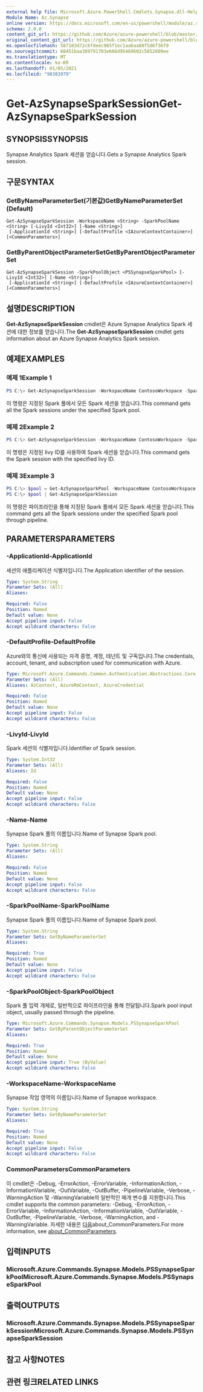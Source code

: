 ```yaml
---
external help file: Microsoft.Azure.PowerShell.Cmdlets.Synapse.dll-Help.xml
Module Name: Az.Synapse
online version: https://docs.microsoft.com/en-us/powershell/module/az.synapse/get-azsynapsesparksession
schema: 2.0.0
content_git_url: https://github.com/Azure/azure-powershell/blob/master/src/Synapse/Synapse/help/Get-AzSynapseSparkSession.md
original_content_git_url: https://github.com/Azure/azure-powershell/blob/master/src/Synapse/Synapse/help/Get-AzSynapseSparkSession.md
ms.openlocfilehash: 587183d72c6fdeec965f1ec1aa6aa88f5d6f36f9
ms.sourcegitcommit: 68451baa389791703e666d95469602c5652609ee
ms.translationtype: MT
ms.contentlocale: ko-KR
ms.lasthandoff: 01/05/2021
ms.locfileid: "98383979"
---
```

# <span data-ttu-id="48d9d-101">Get-AzSynapseSparkSession</span><span class="sxs-lookup"><span data-stu-id="48d9d-101">Get-AzSynapseSparkSession</span></span>

## <span data-ttu-id="48d9d-102">SYNOPSIS</span><span class="sxs-lookup"><span data-stu-id="48d9d-102">SYNOPSIS</span></span>
<span data-ttu-id="48d9d-103">Synapse Analytics Spark 세션을 얻습니다.</span><span class="sxs-lookup"><span data-stu-id="48d9d-103">Gets a Synapse Analytics Spark session.</span></span>

## <span data-ttu-id="48d9d-104">구문</span><span class="sxs-lookup"><span data-stu-id="48d9d-104">SYNTAX</span></span>

### <span data-ttu-id="48d9d-105">GetByNameParameterSet(기본값)</span><span class="sxs-lookup"><span data-stu-id="48d9d-105">GetByNameParameterSet (Default)</span></span>
```
Get-AzSynapseSparkSession -WorkspaceName <String> -SparkPoolName <String> [-LivyId <Int32>] [-Name <String>]
 [-ApplicationId <String>] [-DefaultProfile <IAzureContextContainer>] [<CommonParameters>]
```

### <span data-ttu-id="48d9d-106">GetByParentObjectParameterSet</span><span class="sxs-lookup"><span data-stu-id="48d9d-106">GetByParentObjectParameterSet</span></span>
```
Get-AzSynapseSparkSession -SparkPoolObject <PSSynapseSparkPool> [-LivyId <Int32>] [-Name <String>]
 [-ApplicationId <String>] [-DefaultProfile <IAzureContextContainer>] [<CommonParameters>]
```

## <span data-ttu-id="48d9d-107">설명</span><span class="sxs-lookup"><span data-stu-id="48d9d-107">DESCRIPTION</span></span>
<span data-ttu-id="48d9d-108">**Get-AzSynapseSparkSession** cmdlet은 Azure Synapse Analytics Spark 세션에 대한 정보를 얻습니다.</span><span class="sxs-lookup"><span data-stu-id="48d9d-108">The **Get-AzSynapseSparkSession** cmdlet gets information about an Azure Synapse Analytics Spark session.</span></span>

## <span data-ttu-id="48d9d-109">예제</span><span class="sxs-lookup"><span data-stu-id="48d9d-109">EXAMPLES</span></span>

### <span data-ttu-id="48d9d-110">예제 1</span><span class="sxs-lookup"><span data-stu-id="48d9d-110">Example 1</span></span>
```powershell
PS C:\> Get-AzSynapseSparkSession -WorkspaceName ContosoWorkspace -SparkPoolName ContosoSparkPool
```

<span data-ttu-id="48d9d-111">이 명령은 지정된 Spark 풀에서 모든 Spark 세션을 얻습니다.</span><span class="sxs-lookup"><span data-stu-id="48d9d-111">This command gets all the Spark sessions under the specified Spark pool.</span></span>

### <span data-ttu-id="48d9d-112">예제 2</span><span class="sxs-lookup"><span data-stu-id="48d9d-112">Example 2</span></span>
```powershell
PS C:\> Get-AzSynapseSparkSession -WorkspaceName ContosoWorkspace -SparkPoolName ContosoSparkPool -LivyId 1
```

<span data-ttu-id="48d9d-113">이 명령은 지정된 livy ID를 사용하여 Spark 세션을 얻습니다.</span><span class="sxs-lookup"><span data-stu-id="48d9d-113">This command gets the Spark session with the specified livy ID.</span></span>

### <span data-ttu-id="48d9d-114">예제 3</span><span class="sxs-lookup"><span data-stu-id="48d9d-114">Example 3</span></span>
```powershell
PS C:\> $pool = Get-AzSynapseSparkPool -WorkspaceName ContosoWorkspace -Name ContosoSparkPool
PS C:\> $pool | Get-AzSynapseSparkSession
```

<span data-ttu-id="48d9d-115">이 명령은 파이프라인을 통해 지정된 Spark 풀에서 모든 Spark 세션을 얻습니다.</span><span class="sxs-lookup"><span data-stu-id="48d9d-115">This command gets all the Spark sessions under the specified Spark pool through pipeline.</span></span>

## <span data-ttu-id="48d9d-116">PARAMETERS</span><span class="sxs-lookup"><span data-stu-id="48d9d-116">PARAMETERS</span></span>

### <span data-ttu-id="48d9d-117">-ApplicationId</span><span class="sxs-lookup"><span data-stu-id="48d9d-117">-ApplicationId</span></span>
<span data-ttu-id="48d9d-118">세션의 애플리케이션 식별자입니다.</span><span class="sxs-lookup"><span data-stu-id="48d9d-118">The Application identifier of the session.</span></span>

```yaml
Type: System.String
Parameter Sets: (All)
Aliases:

Required: False
Position: Named
Default value: None
Accept pipeline input: False
Accept wildcard characters: False
```

### <span data-ttu-id="48d9d-119">-DefaultProfile</span><span class="sxs-lookup"><span data-stu-id="48d9d-119">-DefaultProfile</span></span>
<span data-ttu-id="48d9d-120">Azure와의 통신에 사용되는 자격 증명, 계정, 테넌트 및 구독입니다.</span><span class="sxs-lookup"><span data-stu-id="48d9d-120">The credentials, account, tenant, and subscription used for communication with Azure.</span></span>

```yaml
Type: Microsoft.Azure.Commands.Common.Authentication.Abstractions.Core.IAzureContextContainer
Parameter Sets: (All)
Aliases: AzContext, AzureRmContext, AzureCredential

Required: False
Position: Named
Default value: None
Accept pipeline input: False
Accept wildcard characters: False
```

### <span data-ttu-id="48d9d-121">-LivyId</span><span class="sxs-lookup"><span data-stu-id="48d9d-121">-LivyId</span></span>
<span data-ttu-id="48d9d-122">Spark 세션의 식별자입니다.</span><span class="sxs-lookup"><span data-stu-id="48d9d-122">Identifier of Spark session.</span></span>

```yaml
Type: System.Int32
Parameter Sets: (All)
Aliases: Id

Required: False
Position: Named
Default value: None
Accept pipeline input: False
Accept wildcard characters: False
```

### <span data-ttu-id="48d9d-123">-Name</span><span class="sxs-lookup"><span data-stu-id="48d9d-123">-Name</span></span>
<span data-ttu-id="48d9d-124">Synapse Spark 풀의 이름입니다.</span><span class="sxs-lookup"><span data-stu-id="48d9d-124">Name of Synapse Spark pool.</span></span>

```yaml
Type: System.String
Parameter Sets: (All)
Aliases:

Required: False
Position: Named
Default value: None
Accept pipeline input: False
Accept wildcard characters: False
```

### <span data-ttu-id="48d9d-125">-SparkPoolName</span><span class="sxs-lookup"><span data-stu-id="48d9d-125">-SparkPoolName</span></span>
<span data-ttu-id="48d9d-126">Synapse Spark 풀의 이름입니다.</span><span class="sxs-lookup"><span data-stu-id="48d9d-126">Name of Synapse Spark pool.</span></span>

```yaml
Type: System.String
Parameter Sets: GetByNameParameterSet
Aliases:

Required: True
Position: Named
Default value: None
Accept pipeline input: False
Accept wildcard characters: False
```

### <span data-ttu-id="48d9d-127">-SparkPoolObject</span><span class="sxs-lookup"><span data-stu-id="48d9d-127">-SparkPoolObject</span></span>
<span data-ttu-id="48d9d-128">Spark 풀 입력 개체로, 일반적으로 파이프라인을 통해 전달됩니다.</span><span class="sxs-lookup"><span data-stu-id="48d9d-128">Spark pool input object, usually passed through the pipeline.</span></span>

```yaml
Type: Microsoft.Azure.Commands.Synapse.Models.PSSynapseSparkPool
Parameter Sets: GetByParentObjectParameterSet
Aliases:

Required: True
Position: Named
Default value: None
Accept pipeline input: True (ByValue)
Accept wildcard characters: False
```

### <span data-ttu-id="48d9d-129">-WorkspaceName</span><span class="sxs-lookup"><span data-stu-id="48d9d-129">-WorkspaceName</span></span>
<span data-ttu-id="48d9d-130">Synapse 작업 영역의 이름입니다.</span><span class="sxs-lookup"><span data-stu-id="48d9d-130">Name of Synapse workspace.</span></span>

```yaml
Type: System.String
Parameter Sets: GetByNameParameterSet
Aliases:

Required: True
Position: Named
Default value: None
Accept pipeline input: False
Accept wildcard characters: False
```

### <span data-ttu-id="48d9d-131">CommonParameters</span><span class="sxs-lookup"><span data-stu-id="48d9d-131">CommonParameters</span></span>
<span data-ttu-id="48d9d-132">이 cmdlet은 -Debug, -ErrorAction, -ErrorVariable, -InformationAction, -InformationVariable, -OutVariable, -OutBuffer, -PipelineVariable, -Verbose, -WarningAction 및 -WarningVariable의 일반적인 매개 변수를 지원합니다.</span><span class="sxs-lookup"><span data-stu-id="48d9d-132">This cmdlet supports the common parameters: -Debug, -ErrorAction, -ErrorVariable, -InformationAction, -InformationVariable, -OutVariable, -OutBuffer, -PipelineVariable, -Verbose, -WarningAction, and -WarningVariable.</span></span> <span data-ttu-id="48d9d-133">자세한 내용은 [다음](http://go.microsoft.com/fwlink/?LinkID=113216)about_CommonParameters.</span><span class="sxs-lookup"><span data-stu-id="48d9d-133">For more information, see [about_CommonParameters](http://go.microsoft.com/fwlink/?LinkID=113216).</span></span>

## <span data-ttu-id="48d9d-134">입력</span><span class="sxs-lookup"><span data-stu-id="48d9d-134">INPUTS</span></span>

### <span data-ttu-id="48d9d-135">Microsoft.Azure.Commands.Synapse.Models.PSSynapseSparkPool</span><span class="sxs-lookup"><span data-stu-id="48d9d-135">Microsoft.Azure.Commands.Synapse.Models.PSSynapseSparkPool</span></span>

## <span data-ttu-id="48d9d-136">출력</span><span class="sxs-lookup"><span data-stu-id="48d9d-136">OUTPUTS</span></span>

### <span data-ttu-id="48d9d-137">Microsoft.Azure.Commands.Synapse.Models.PSSynapseSparkSession</span><span class="sxs-lookup"><span data-stu-id="48d9d-137">Microsoft.Azure.Commands.Synapse.Models.PSSynapseSparkSession</span></span>

## <span data-ttu-id="48d9d-138">참고 사항</span><span class="sxs-lookup"><span data-stu-id="48d9d-138">NOTES</span></span>

## <span data-ttu-id="48d9d-139">관련 링크</span><span class="sxs-lookup"><span data-stu-id="48d9d-139">RELATED LINKS</span></span>
